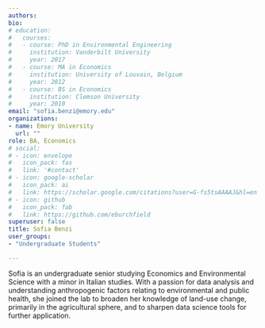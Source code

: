 ```yaml
---
authors:
bio:  
# education:
#   courses:
#   - course: PhD in Environmental Engineering
#     institution: Vanderbilt University
#     year: 2017
#   - course: MA in Economics
#     institution: University of Louvain, Belgium
#     year: 2012
#   - course: BS in Economics 
#     institution: Clemson University
#     year: 2010
email: "sofia.benzi@emory.edu"
organizations:
- name: Emory University
  url: ""
role: BA, Economics
# social:
# - icon: envelope
#   icon_pack: fas
#   link: '#contact'
# - icon: google-scholar
#   icon_pack: ai
#   link: https://scholar.google.com/citations?user=G-fs5tsAAAAJ&hl=en
# - icon: github
#   icon_pack: fab
#   link: https://github.com/eburchfield
superuser: false
title: Sofia Benzi
user_groups:
- "Undergraduate Students"

---
```


Sofia is an undergraduate senior studying Economics and Environmental Science with a minor in Italian studies. With a passion for data analysis and understanding anthropogenic factors relating to environmental and public health, she joined the lab to broaden her knowledge of land-use change, primarily in the agricultural sphere, and to sharpen data science tools for further application. 

 